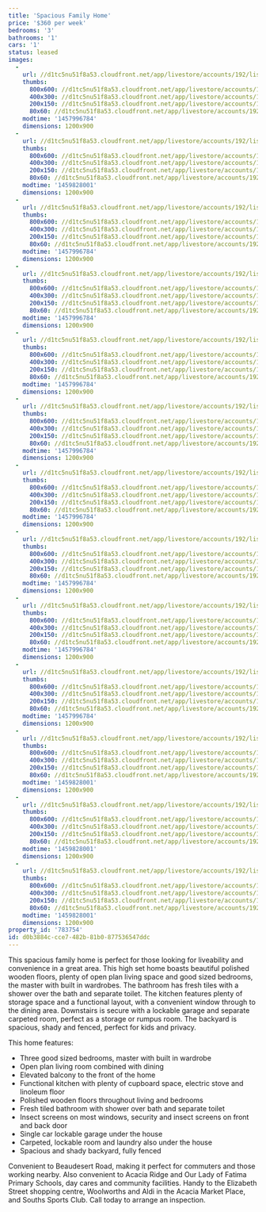 ```yaml
---
title: 'Spacious Family Home'
price: '$360 per week'
bedrooms: '3'
bathrooms: '1'
cars: '1'
status: leased
images:
  -
    url: //d1tc5nu51f8a53.cloudfront.net/app/livestore/accounts/192/listings/741363/images/Front-3-_4428116698_20160315090656.jpg
    thumbs:
      800x600: //d1tc5nu51f8a53.cloudfront.net/app/livestore/accounts/192/listings/741363/images/Front-3-_4428116698_20160315090656_800x600.jpg
      400x300: //d1tc5nu51f8a53.cloudfront.net/app/livestore/accounts/192/listings/741363/images/Front-3-_4428116698_20160315090656_400x300.jpg
      200x150: //d1tc5nu51f8a53.cloudfront.net/app/livestore/accounts/192/listings/741363/images/Front-3-_4428116698_20160315090656_200x150.jpg
      80x60: //d1tc5nu51f8a53.cloudfront.net/app/livestore/accounts/192/listings/741363/images/Front-3-_4428116698_20160315090656_80x60.jpg
    modtime: '1457996784'
    dimensions: 1200x900
  -
    url: //d1tc5nu51f8a53.cloudfront.net/app/livestore/accounts/192/listings/741363/images/Untitled_HDR2_5221359758_20160405014413.jpg
    thumbs:
      800x600: //d1tc5nu51f8a53.cloudfront.net/app/livestore/accounts/192/listings/741363/images/Untitled_HDR2_5221359758_20160405014413_800x600.jpg
      400x300: //d1tc5nu51f8a53.cloudfront.net/app/livestore/accounts/192/listings/741363/images/Untitled_HDR2_5221359758_20160405014413_400x300.jpg
      200x150: //d1tc5nu51f8a53.cloudfront.net/app/livestore/accounts/192/listings/741363/images/Untitled_HDR2_5221359758_20160405014413_200x150.jpg
      80x60: //d1tc5nu51f8a53.cloudfront.net/app/livestore/accounts/192/listings/741363/images/Untitled_HDR2_5221359758_20160405014413_80x60.jpg
    modtime: '1459828001'
    dimensions: 1200x900
  -
    url: //d1tc5nu51f8a53.cloudfront.net/app/livestore/accounts/192/listings/741363/images/Living3_4699904043_20160315090702.jpg
    thumbs:
      800x600: //d1tc5nu51f8a53.cloudfront.net/app/livestore/accounts/192/listings/741363/images/Living3_4699904043_20160315090702_800x600.jpg
      400x300: //d1tc5nu51f8a53.cloudfront.net/app/livestore/accounts/192/listings/741363/images/Living3_4699904043_20160315090702_400x300.jpg
      200x150: //d1tc5nu51f8a53.cloudfront.net/app/livestore/accounts/192/listings/741363/images/Living3_4699904043_20160315090702_200x150.jpg
      80x60: //d1tc5nu51f8a53.cloudfront.net/app/livestore/accounts/192/listings/741363/images/Living3_4699904043_20160315090702_80x60.jpg
    modtime: '1457996784'
    dimensions: 1200x900
  -
    url: //d1tc5nu51f8a53.cloudfront.net/app/livestore/accounts/192/listings/741363/images/Living-6-_6326018474_20160315090659.jpg
    thumbs:
      800x600: //d1tc5nu51f8a53.cloudfront.net/app/livestore/accounts/192/listings/741363/images/Living-6-_6326018474_20160315090659_800x600.jpg
      400x300: //d1tc5nu51f8a53.cloudfront.net/app/livestore/accounts/192/listings/741363/images/Living-6-_6326018474_20160315090659_400x300.jpg
      200x150: //d1tc5nu51f8a53.cloudfront.net/app/livestore/accounts/192/listings/741363/images/Living-6-_6326018474_20160315090659_200x150.jpg
      80x60: //d1tc5nu51f8a53.cloudfront.net/app/livestore/accounts/192/listings/741363/images/Living-6-_6326018474_20160315090659_80x60.jpg
    modtime: '1457996784'
    dimensions: 1200x900
  -
    url: //d1tc5nu51f8a53.cloudfront.net/app/livestore/accounts/192/listings/741363/images/Kitchen-7-_4667355176_20160315090656.jpg
    thumbs:
      800x600: //d1tc5nu51f8a53.cloudfront.net/app/livestore/accounts/192/listings/741363/images/Kitchen-7-_4667355176_20160315090656_800x600.jpg
      400x300: //d1tc5nu51f8a53.cloudfront.net/app/livestore/accounts/192/listings/741363/images/Kitchen-7-_4667355176_20160315090656_400x300.jpg
      200x150: //d1tc5nu51f8a53.cloudfront.net/app/livestore/accounts/192/listings/741363/images/Kitchen-7-_4667355176_20160315090656_200x150.jpg
      80x60: //d1tc5nu51f8a53.cloudfront.net/app/livestore/accounts/192/listings/741363/images/Kitchen-7-_4667355176_20160315090656_80x60.jpg
    modtime: '1457996784'
    dimensions: 1200x900
  -
    url: //d1tc5nu51f8a53.cloudfront.net/app/livestore/accounts/192/listings/741363/images/Bath-1-_7289721142_20160315090644.jpg
    thumbs:
      800x600: //d1tc5nu51f8a53.cloudfront.net/app/livestore/accounts/192/listings/741363/images/Bath-1-_7289721142_20160315090644_800x600.jpg
      400x300: //d1tc5nu51f8a53.cloudfront.net/app/livestore/accounts/192/listings/741363/images/Bath-1-_7289721142_20160315090644_400x300.jpg
      200x150: //d1tc5nu51f8a53.cloudfront.net/app/livestore/accounts/192/listings/741363/images/Bath-1-_7289721142_20160315090644_200x150.jpg
      80x60: //d1tc5nu51f8a53.cloudfront.net/app/livestore/accounts/192/listings/741363/images/Bath-1-_7289721142_20160315090644_80x60.jpg
    modtime: '1457996784'
    dimensions: 1200x900
  -
    url: //d1tc5nu51f8a53.cloudfront.net/app/livestore/accounts/192/listings/741363/images/Bedroom1-2-_3527992498_20160315090647.jpg
    thumbs:
      800x600: //d1tc5nu51f8a53.cloudfront.net/app/livestore/accounts/192/listings/741363/images/Bedroom1-2-_3527992498_20160315090647_800x600.jpg
      400x300: //d1tc5nu51f8a53.cloudfront.net/app/livestore/accounts/192/listings/741363/images/Bedroom1-2-_3527992498_20160315090647_400x300.jpg
      200x150: //d1tc5nu51f8a53.cloudfront.net/app/livestore/accounts/192/listings/741363/images/Bedroom1-2-_3527992498_20160315090647_200x150.jpg
      80x60: //d1tc5nu51f8a53.cloudfront.net/app/livestore/accounts/192/listings/741363/images/Bedroom1-2-_3527992498_20160315090647_80x60.jpg
    modtime: '1457996784'
    dimensions: 1200x900
  -
    url: //d1tc5nu51f8a53.cloudfront.net/app/livestore/accounts/192/listings/741363/images/Bedroom2-2-_1707387161_20160315090652.jpg
    thumbs:
      800x600: //d1tc5nu51f8a53.cloudfront.net/app/livestore/accounts/192/listings/741363/images/Bedroom2-2-_1707387161_20160315090652_800x600.jpg
      400x300: //d1tc5nu51f8a53.cloudfront.net/app/livestore/accounts/192/listings/741363/images/Bedroom2-2-_1707387161_20160315090652_400x300.jpg
      200x150: //d1tc5nu51f8a53.cloudfront.net/app/livestore/accounts/192/listings/741363/images/Bedroom2-2-_1707387161_20160315090652_200x150.jpg
      80x60: //d1tc5nu51f8a53.cloudfront.net/app/livestore/accounts/192/listings/741363/images/Bedroom2-2-_1707387161_20160315090652_80x60.jpg
    modtime: '1457996784'
    dimensions: 1200x900
  -
    url: //d1tc5nu51f8a53.cloudfront.net/app/livestore/accounts/192/listings/741363/images/Downstairs_6208048239_20160315090651.jpg
    thumbs:
      800x600: //d1tc5nu51f8a53.cloudfront.net/app/livestore/accounts/192/listings/741363/images/Downstairs_6208048239_20160315090651_800x600.jpg
      400x300: //d1tc5nu51f8a53.cloudfront.net/app/livestore/accounts/192/listings/741363/images/Downstairs_6208048239_20160315090651_400x300.jpg
      200x150: //d1tc5nu51f8a53.cloudfront.net/app/livestore/accounts/192/listings/741363/images/Downstairs_6208048239_20160315090651_200x150.jpg
      80x60: //d1tc5nu51f8a53.cloudfront.net/app/livestore/accounts/192/listings/741363/images/Downstairs_6208048239_20160315090651_80x60.jpg
    modtime: '1457996784'
    dimensions: 1200x900
  -
    url: //d1tc5nu51f8a53.cloudfront.net/app/livestore/accounts/192/listings/741363/images/Back-1-_9755344545_20160315090647.jpg
    thumbs:
      800x600: //d1tc5nu51f8a53.cloudfront.net/app/livestore/accounts/192/listings/741363/images/Back-1-_9755344545_20160315090647_800x600.jpg
      400x300: //d1tc5nu51f8a53.cloudfront.net/app/livestore/accounts/192/listings/741363/images/Back-1-_9755344545_20160315090647_400x300.jpg
      200x150: //d1tc5nu51f8a53.cloudfront.net/app/livestore/accounts/192/listings/741363/images/Back-1-_9755344545_20160315090647_200x150.jpg
      80x60: //d1tc5nu51f8a53.cloudfront.net/app/livestore/accounts/192/listings/741363/images/Back-1-_9755344545_20160315090647_80x60.jpg
    modtime: '1457996784'
    dimensions: 1200x900
  -
    url: //d1tc5nu51f8a53.cloudfront.net/app/livestore/accounts/192/listings/741363/images/Untitled_HDR6_8104510876_20160405014406.jpg
    thumbs:
      800x600: //d1tc5nu51f8a53.cloudfront.net/app/livestore/accounts/192/listings/741363/images/Untitled_HDR6_8104510876_20160405014406_800x600.jpg
      400x300: //d1tc5nu51f8a53.cloudfront.net/app/livestore/accounts/192/listings/741363/images/Untitled_HDR6_8104510876_20160405014406_400x300.jpg
      200x150: //d1tc5nu51f8a53.cloudfront.net/app/livestore/accounts/192/listings/741363/images/Untitled_HDR6_8104510876_20160405014406_200x150.jpg
      80x60: //d1tc5nu51f8a53.cloudfront.net/app/livestore/accounts/192/listings/741363/images/Untitled_HDR6_8104510876_20160405014406_80x60.jpg
    modtime: '1459828001'
    dimensions: 1200x900
  -
    url: //d1tc5nu51f8a53.cloudfront.net/app/livestore/accounts/192/listings/741363/images/Untitled_HDR8_5731377914_20160405014427.jpg
    thumbs:
      800x600: //d1tc5nu51f8a53.cloudfront.net/app/livestore/accounts/192/listings/741363/images/Untitled_HDR8_5731377914_20160405014427_800x600.jpg
      400x300: //d1tc5nu51f8a53.cloudfront.net/app/livestore/accounts/192/listings/741363/images/Untitled_HDR8_5731377914_20160405014427_400x300.jpg
      200x150: //d1tc5nu51f8a53.cloudfront.net/app/livestore/accounts/192/listings/741363/images/Untitled_HDR8_5731377914_20160405014427_200x150.jpg
      80x60: //d1tc5nu51f8a53.cloudfront.net/app/livestore/accounts/192/listings/741363/images/Untitled_HDR8_5731377914_20160405014427_80x60.jpg
    modtime: '1459828001'
    dimensions: 1200x900
  -
    url: //d1tc5nu51f8a53.cloudfront.net/app/livestore/accounts/192/listings/741363/images/Untitled_HDR10_7801198820_20160405014437.jpg
    thumbs:
      800x600: //d1tc5nu51f8a53.cloudfront.net/app/livestore/accounts/192/listings/741363/images/Untitled_HDR10_7801198820_20160405014437_800x600.jpg
      400x300: //d1tc5nu51f8a53.cloudfront.net/app/livestore/accounts/192/listings/741363/images/Untitled_HDR10_7801198820_20160405014437_400x300.jpg
      200x150: //d1tc5nu51f8a53.cloudfront.net/app/livestore/accounts/192/listings/741363/images/Untitled_HDR10_7801198820_20160405014437_200x150.jpg
      80x60: //d1tc5nu51f8a53.cloudfront.net/app/livestore/accounts/192/listings/741363/images/Untitled_HDR10_7801198820_20160405014437_80x60.jpg
    modtime: '1459828001'
    dimensions: 1200x900
property_id: '783754'
id: d0b3884c-cce7-482b-81b0-877536547ddc
---
```

This spacious family home is perfect for those looking for liveability and convenience in a great area. This high set home boasts beautiful polished wooden floors, plenty of open plan living space and good sized bedrooms, the master with built in wardrobes. The bathroom has fresh tiles with a shower over the bath and separate toilet. The kitchen features plenty of storage space and a functional layout, with a convenient window through to the dining area. Downstairs is secure with a lockable garage and separate carpeted room, perfect as a storage or rumpus room. The backyard is spacious, shady and fenced, perfect for kids and privacy. 

This home features:

*  Three good sized bedrooms, master with built in wardrobe
*  Open plan living room combined with dining
*  Elevated balcony to the front of the home
*  Functional kitchen with plenty of cupboard space, electric stove and linoleum floor
*  Polished wooden floors throughout living and bedrooms
*  Fresh tiled bathroom with shower over bath and separate toilet
*  Insect screens on most windows, security and insect screens on front and back door
*  Single car lockable garage under the house
*  Carpeted, lockable room and laundry also under the house
*  Spacious and shady backyard, fully fenced

Convenient to Beaudesert Road, making it perfect for commuters and those working nearby. Also convenient to Acacia Ridge and Our Lady of Fatima Primary Schools, day cares and community facilities. Handy to the Elizabeth Street shopping centre, Woolworths and Aldi in the Acacia Market Place, and Souths Sports Club. Call today to arrange an inspection.